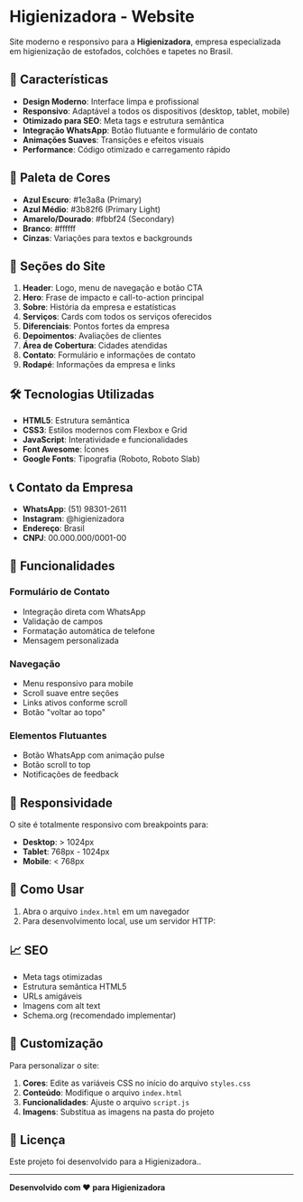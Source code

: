 # Higienizadora - Website

Site moderno e responsivo para a **Higienizadora**, empresa especializada em higienização de estofados, colchões e tapetes no Brasil.

## 🚀 Características

- **Design Moderno**: Interface limpa e profissional
- **Responsivo**: Adaptável a todos os dispositivos (desktop, tablet, mobile)
- **Otimizado para SEO**: Meta tags e estrutura semântica
- **Integração WhatsApp**: Botão flutuante e formulário de contato
- **Animações Suaves**: Transições e efeitos visuais
- **Performance**: Código otimizado e carregamento rápido

## 🎨 Paleta de Cores

- **Azul Escuro**: #1e3a8a (Primary)
- **Azul Médio**: #3b82f6 (Primary Light)
- **Amarelo/Dourado**: #fbbf24 (Secondary)
- **Branco**: #ffffff
- **Cinzas**: Variações para textos e backgrounds

## 📱 Seções do Site

1. **Header**: Logo, menu de navegação e botão CTA
2. **Hero**: Frase de impacto e call-to-action principal
3. **Sobre**: História da empresa e estatísticas
4. **Serviços**: Cards com todos os serviços oferecidos
5. **Diferenciais**: Pontos fortes da empresa
6. **Depoimentos**: Avaliações de clientes
7. **Área de Cobertura**: Cidades atendidas
8. **Contato**: Formulário e informações de contato
9. **Rodapé**: Informações da empresa e links

## 🛠️ Tecnologias Utilizadas

- **HTML5**: Estrutura semântica
- **CSS3**: Estilos modernos com Flexbox e Grid
- **JavaScript**: Interatividade e funcionalidades
- **Font Awesome**: Ícones
- **Google Fonts**: Tipografia (Roboto, Roboto Slab)

## 📞 Contato da Empresa

- **WhatsApp**: (51) 98301-2611
- **Instagram**: @higienizadora
- **Endereço**: Brasil
- **CNPJ**: 00.000.000/0001-00

## 🌟 Funcionalidades

### Formulário de Contato

- Integração direta com WhatsApp
- Validação de campos
- Formatação automática de telefone
- Mensagem personalizada

### Navegação

- Menu responsivo para mobile
- Scroll suave entre seções
- Links ativos conforme scroll
- Botão "voltar ao topo"

### Elementos Flutuantes

- Botão WhatsApp com animação pulse
- Botão scroll to top
- Notificações de feedback

## 📱 Responsividade

O site é totalmente responsivo com breakpoints para:

- **Desktop**: > 1024px
- **Tablet**: 768px - 1024px
- **Mobile**: < 768px

## 🚀 Como Usar

1. Abra o arquivo `index.html` em um navegador
2. Para desenvolvimento local, use um servidor HTTP:

## 📈 SEO

- Meta tags otimizadas
- Estrutura semântica HTML5
- URLs amigáveis
- Imagens com alt text
- Schema.org (recomendado implementar)

## 🔧 Customização

Para personalizar o site:

1. **Cores**: Edite as variáveis CSS no início do arquivo `styles.css`
2. **Conteúdo**: Modifique o arquivo `index.html`
3. **Funcionalidades**: Ajuste o arquivo `script.js`
4. **Imagens**: Substitua as imagens na pasta do projeto

## 📝 Licença

Este projeto foi desenvolvido para a Higienizadora..

---

**Desenvolvido com ❤️ para Higienizadora**




